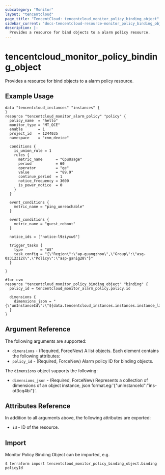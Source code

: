 ```yaml
---
subcategory: "Monitor"
layout: "tencentcloud"
page_title: "TencentCloud: tencentcloud_monitor_policy_binding_object"
sidebar_current: "docs-tencentcloud-resource-monitor_policy_binding_object"
description: |-
  Provides a resource for bind objects to a alarm policy resource.
---
```


# tencentcloud_monitor_policy_binding_object

Provides a resource for bind objects to a alarm policy resource.

## Example Usage

```hcl
data "tencentcloud_instances" "instances" {
}
resource "tencentcloud_monitor_alarm_policy" "policy" {
  policy_name  = "hello"
  monitor_type = "MT_QCE"
  enable       = 1
  project_id   = 1244035
  namespace    = "cvm_device"

  conditions {
    is_union_rule = 1
    rules {
      metric_name      = "CpuUsage"
      period           = 60
      operator         = "ge"
      value            = "89.9"
      continue_period  = 1
      notice_frequency = 3600
      is_power_notice  = 0
    }
  }

  event_conditions {
    metric_name = "ping_unreachable"
  }

  event_conditions {
    metric_name = "guest_reboot"
  }

  notice_ids = ["notice-l9ziyxw6"]

  trigger_tasks {
    type        = "AS"
    task_config = "{\"Region\":\"ap-guangzhou\",\"Group\":\"asg-0z312312x\",\"Policy\":\"asp-ganig28\"}"
  }

}

#for cvm
resource "tencentcloud_monitor_policy_binding_object" "binding" {
  policy_id = tencentcloud_monitor_alarm_policy.policy.id

  dimensions {
    dimensions_json = "{\"unInstanceId\":\"${data.tencentcloud_instances.instances.instance_list[0].instance_id}\"}"
  }
}
```

## Argument Reference

The following arguments are supported:

* `dimensions` - (Required, ForceNew) A list objects. Each element contains the following attributes:
* `policy_id` - (Required, ForceNew) Alarm policy ID for binding objects.

The `dimensions` object supports the following:

* `dimensions_json` - (Required, ForceNew) Represents a collection of dimensions of an object instance, json format.eg:'{"unInstanceId":"ins-ot3cq4bi"}'.

## Attributes Reference

In addition to all arguments above, the following attributes are exported:

* `id` - ID of the resource.



## Import

Monitor Policy Binding Object can be imported, e.g.

```
$ terraform import tencentcloud_monitor_policy_binding_object.binding policyId
```

